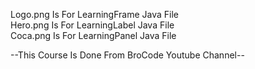 Logo.png Is For LearningFrame Java File  
Hero.png Is For LearningLabel Java File  
Coca.png Is For LearningPanel Java File

--This Course Is Done From BroCode Youtube Channel--
